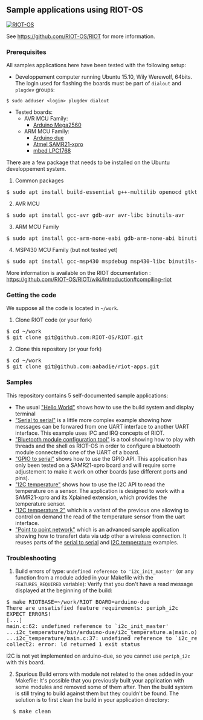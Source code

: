 ## Sample applications using RIOT-OS


[![RIOT-OS](http://www.riot-os.org/images/logo-menu.png)](http://www.riot-os.org)

See https://github.com/RIOT-OS/RIOT for more information.

### Prerequisites

All samples applications here have been tested with the following setup:
* Developpement computer running Ubuntu 15.10, Wily Werewolf, 64bits.
The login used for flashing the boards must be part of `dialout` and `plugdev`
groups:

```shell
$ sudo adduser <login> plugdev dialout
```

* Tested boards:
  * AVR MCU Family:
    * [Arduino Mega2560](https://github.com/RIOT-OS/RIOT/wiki/Board%3A-Arduino-Mega2560)
  * ARM MCU Family:
    * [Arduino due](https://github.com/RIOT-OS/RIOT/wiki/Board%3A-Arduino-Due)
    * [Atmel SAMR21-xpro](https://github.com/RIOT-OS/RIOT/wiki/Board%3A-SAMR21-xpro)
    * [mbed LPC1768](https://github.com/RIOT-OS/RIOT/wiki/Board%3A-mbed_lpc1768)

There are a few package that needs to be installed on the Ubuntu developpement system.

1. Common packages
<pre>
$ sudo apt install build-essential g++-multilib openocd gtkterm
</pre>
2. AVR MCU
<pre>
$ sudo apt install gcc-avr gdb-avr avr-libc binutils-avr
</pre>
3. ARM MCU Family
<pre>
$ sudo apt install gcc-arm-none-eabi gdb-arm-none-abi binutils-arm-linux-gnueabi
</pre>
4. MSP430 MCU Family (but not tested yet)
<pre>
$ sudo apt install gcc-msp430 mspdebug msp430-libc binutils-msp430
</pre>

More information is available on the RIOT documentation : https://github.com/RIOT-OS/RIOT/wiki/Introduction#compiling-riot


### Getting the code

We suppose all the code is located in `~/work`.

1. Clone RIOT code (or your fork)
<pre>
$ cd ~/work
$ git clone git@github.com:RIOT-OS/RIOT.git
</pre>
2. Clone this repository (or your fork)
<pre>
$ cd ~/work
$ git clone git@github.com:aabadie/riot-apps.git
</pre>

### Samples

This repository contains 5 self-documented sample applications:
* The usual ["Hello World"](https://github.com/aabadie/riot-apps/tree/master/hello-world) shows how
to use the build system and display terminal
* ["Serial to serial"](https://github.com/aabadie/riot-apps/tree/master/serial_to_serial) is a
little more complex example showing how messages can be forwared from one UART interface to
another UART interface. This example uses IPC and IRQ concepts of RIOT.
* ["Bluetooth module configuration tool"](https://github.com/aabadie/riot-apps/tree/master/bt_config) is a
tool showing how to play with threads and the shell os RIOT-OS in order to
configure a bluetooth module connected to one of the UART of a board. 
* ["GPIO to serial"](https://github.com/aabadie/riot-apps/tree/master/gpio_to_serial) shows how
to use the GPIO API. This application has only been tested on a SAMR21-xpro
board and will require some adjustement to make it work on other boards (use
different ports and pins).
* ["I2C temperature"](https://github.com/aabadie/riot-apps/tree/master/i2c_temperature) shows how
to use the I2C API to read the temperature on a sensor. The application is
designed to work with a SAMR21-xpro and its Xplained extension, which provides
the temperature sensor.
* ["I2C temperature 2"](https://github.com/aabadie/riot-apps/tree/master/i2c_temperature_2) which 
is a variant of the previous one allowing to control on demand the read of the temperature
sensor from the uart interface.
* ["Point to point network"](https://github.com/aabadie/riot-apps/tree/master/point_to_point_network)
  which is an advanced sample application showing how to transfert data via udp
  other a wireless connection. It reuses parts of the
  [serial to serial](https://github.com/aabadie/riot-apps/tree/master/serial_to_serial)
  and [I2C temperature](https://github.com/aabadie/riot-apps/tree/master/i2c_temperature)
  examples.


### Troubleshooting

1. Build errors of type:
`undefined reference to 'i2c_init_master'` (or any
function from a module added in your Makefile with the `FEATURES_REQUIRED` variable):
Verify that you don't have a read message displayed at the beginning of the
build:
<pre>
$ make RIOTBASE=~/work/RIOT BOARD=arduino-due
There are unsatisfied feature requirements: periph_i2c
EXPECT ERRORS!
[...]
main.c:62: undefined reference to `i2c_init_master'
...i2c_temperature/bin/arduino-due/i2c_temperature.a(main.o): In function `read_temperature':
...i2c_temperature/main.c:37: undefined reference to `i2c_read_bytes'
collect2: error: ld returned 1 exit status
</pre>
I2C is not yet implemented on arduino-due, so you cannot use `periph_i2c` with
this board.

2. Spurious Build errors with module not related to the ones added in your Makefile:
It's possible that you previously built your application with some modules and removed
  some of them after. Then the build system is still trying to build
  against them but they couldn't be found.
  The solution is to first clean the build in your application directory:
  <pre>
  $ make clean
  </pre>
